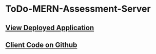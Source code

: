 # ToDo-MERN-Assessment-Server

## [View Deployed Application](https://todo-list-assessment.netlify.app)

## [Client Code on Github](https://github.com/NunuMarie3000/ToDo-MERN-Assessment-Client)
